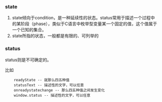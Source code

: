 ### state
1. state倾向于condition，是一种延续性的状态。status常用于描述一个过程中的某阶段（phase），类似于C语言中枚举型变量某一个固定的值，这个值属于一个已知的集合。 
2. state所指的状态，一般都是有限的、可列举的

### status
status则是不可确定的。

比如
```
    readyState -- 就那么四五种值  
    statusText -- 描述性的文字，可以任意  
    onreadystatechange -- 那么四五种值之间发生变化  
    window.status -- 描述性的文字，可以任意
```
